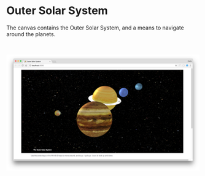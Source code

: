 # Outer Solar System #

The canvas contains the Outer Solar System, and a means to navigate around the planets.

</br>
<p align="center">
  <img src="Images/screenShot.png"/>
</p>
